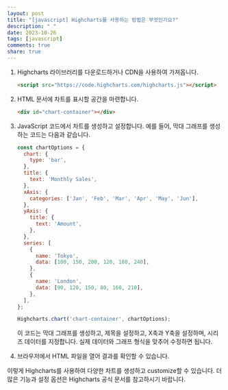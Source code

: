 ```yaml
---
layout: post
title: "[javascript] Highcharts를 사용하는 방법은 무엇인가요?"
description: " "
date: 2023-10-26
tags: [javascript]
comments: true
share: true
---
```


1. Highcharts 라이브러리를 다운로드하거나 CDN을 사용하여 가져옵니다.
   ```html
   <script src="https://code.highcharts.com/highcharts.js"></script>
   ```

2. HTML 문서에 차트를 표시할 공간을 마련합니다.
   ```html
   <div id="chart-container"></div>
   ```

3. JavaScript 코드에서 차트를 생성하고 설정합니다. 예를 들어, 막대 그래프를 생성하는 코드는 다음과 같습니다.
   ```javascript
   const chartOptions = {
     chart: {
       type: 'bar',
     },
     title: {
       text: 'Monthly Sales',
     },
     xAxis: {
       categories: ['Jan', 'Feb', 'Mar', 'Apr', 'May', 'Jun'],
     },
     yAxis: {
       title: {
         text: 'Amount',
       },
     },
     series: [
       {
         name: 'Tokyo',
         data: [100, 150, 200, 120, 180, 240],
       },
       {
         name: 'London',
         data: [90, 120, 150, 80, 160, 210],
       },
     ],
   };

   Highcharts.chart('chart-container', chartOptions);
   ```

   이 코드는 막대 그래프를 생성하고, 제목을 설정하고, X축과 Y축을 설정하며, 시리즈 데이터를 지정합니다. 실제 데이터와 그래프 형식을 맞추어 수정하면 됩니다.

4. 브라우저에서 HTML 파일을 열어 결과를 확인할 수 있습니다.

이렇게 Highcharts를 사용하여 다양한 차트를 생성하고 customize할 수 있습니다. 더 많은 기능과 설정 옵션은 Highcharts 공식 문서를 참고하시기 바랍니다.